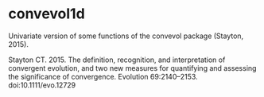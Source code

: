# convevol1d

Univariate version of some functions of the convevol package (Stayton, 2015).

Stayton CT. 2015. The definition, recognition, and interpretation of convergent evolution, and two new measures for quantifying and assessing the significance of convergence. Evolution 69:2140–2153. doi:10.1111/evo.12729
